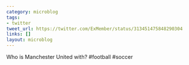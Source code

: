 ```yaml
---
category: microblog
tags:
- twitter
tweet_url: https://twitter.com/ExMember/status/313451475848290304
links: []
layout: microblog
---
```

Who is Manchester United with? #football #soccer
